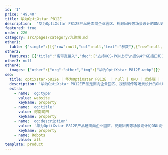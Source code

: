 ```yaml
---
id: '1'
price: '49.40'
title: 华为OptiXstar P812E
description:  '华为OptiXstar P812E产品是面向企业园区、视频回传等场景设计的ONU设备，支持XGS-PON上行，可以提供4个GE接口和1个2.5GE接口，PoE/PoE+功能满足了设备的灵活供电，为用户带来高质量的语音、数据和高清视频等业务体验。'
featured: true
order: 226
category: src/pages/category/光终端.md
other1: 
  table: {"single":[[{"row":null,"col":null,"text":"参数"},{"row":null,"col":null,"text":"华为OptiXstar P812E"}],[{"row":null,"col":null,"text":"尺寸（宽×深×高）"},{"row":null,"col":null,"text":"220mm x 150mm x 35mm（不含脚垫）"}],[{"row":null,"col":null,"text":"重量（不含适配器）"},{"row":null,"col":null,"text":"约1030g"}],[{"row":null,"col":null,"text":"工作环境温度"},{"row":null,"col":null,"text":"-5°C ~ +45°C"}],[{"row":null,"col":null,"text":"工作环境湿度"},{"row":null,"col":null,"text":"5% RH ～ 95% RH，非凝结"}],[{"row":null,"col":null,"text":"电源适配器额定输入范围"},{"row":null,"col":null,"text":"100 ～ 240 V AC，50/60 Hz"}],[{"row":null,"col":null,"text":"整机供电"},{"row":null,"col":null,"text":"56V DC，1.42A"}],[{"row":null,"col":null,"text":"网络侧接口"},{"row":null,"col":null,"text":"XGS-PON"}],[{"row":null,"col":null,"text":"用户侧接口"},{"row":null,"col":null,"text":"4*GE+1*2.5GE\n说明：GE接口和2.5GE接口均支持PoE/PoE+。"}],[{"row":null,"col":null,"text":"静态功耗"},{"row":null,"col":null,"text":"8.5W"}],[{"row":null,"col":null,"text":"最大PoE输出功率"},{"row":null,"col":null,"text":"总功率60W，每个PoE接口最大支持30W"}],[{"row":null,"col":null,"text":"最大功耗"},{"row":null,"col":null,"text":"12W（POE端口不带受电设备）\n78W（POE端口带最大功耗受电设备）"}],[{"row":null,"col":null,"text":"防雷规格"},{"row":null,"col":null,"text":"GE：共模4kV，差模0.5kV\nAC电源：共模6kV，差模6kV"}],[{"row":null,"col":null,"text":"安装方式"},{"row":null,"col":null,"text":"支持室内桌面平放、挂墙或网络箱中安装"}],[{"row":null,"col":null,"text":"SFP接口"},{"row":null,"col":null,"text":"XGS-PON光模块，接口类型：SC/UPC\nClass N1/N2\n接收灵敏度：-28dBm\n过载光功率：-9dBm\n传输速率：下行9.953 Gbit/s，上行9.953 Gbit/s\nType B单归属\nType B双归属（二层转发模式下支持）"}],[{"row":null,"col":null,"text":"GE/2.5GE接口"},{"row":null,"col":null,"text":"支持PoE、PoE+功能；遵循标准：IEEE 802.3af、IEEE 802.3at\n接口类型：RJ-45\nGE接口：10/100/1000 Mbit/s接口速率自适应\n2.5GE接口：100/1000/2500 Mbit/s接口速率自适应\nMDI/MDIX自动配置\nMAC地址学习数配置\n基于以太端口的VLAN透传、过滤"}]]}
other2:
  features: [{"title":"高带宽接入","dec":["支持XGS-PON上行\n提供4个GE接口和1个2.5GE接口"]},{"title":"智能运维","dec":["XML/Web UI\n流氓ONT检测和自律\n环网检测/PPPoE仿真/DHCP仿真"]},{"title":"防雷","dec":["GE：共模4kV，差模0.5kV\nAC电源：共模6kV，差模6kV"]}]
other3: null
other4:
  images: {"other":{"org":"other","img":["华为OptiXstar P812E.webp"]}}
seo:
  title: optixstar-p812e | 华为OptiXstar P812E  | null | ONU | 光终端 | 企业光网络
  description: '华为OptiXstar P812E产品是面向企业园区、视频回传等场景设计的ONU设备，支持XGS-PON上行，可以提供4个GE接口和1个2.5GE接口，PoE/PoE+功能满足了设备的灵活供电，为用户带来高质量的语音、数据和高清视频等业务体验。'
  extra:
    - name: 'og:type'
      value: website
      keyName: property
    - name: 'og:title'
      value: 河南网田
      keyName: property
    - name: 'og:description'
      value: '华为OptiXstar P812E产品是面向企业园区、视频回传等场景设计的ONU设备，支持XGS-PON上行，可以提供4个GE接口和1个2.5GE接口，PoE/PoE+功能满足了设备的灵活供电，为用户带来高质量的语音、数据和高清视频等业务体验。'
      keyName: property
    - name: Robots
      value: all
template: product
---
```

